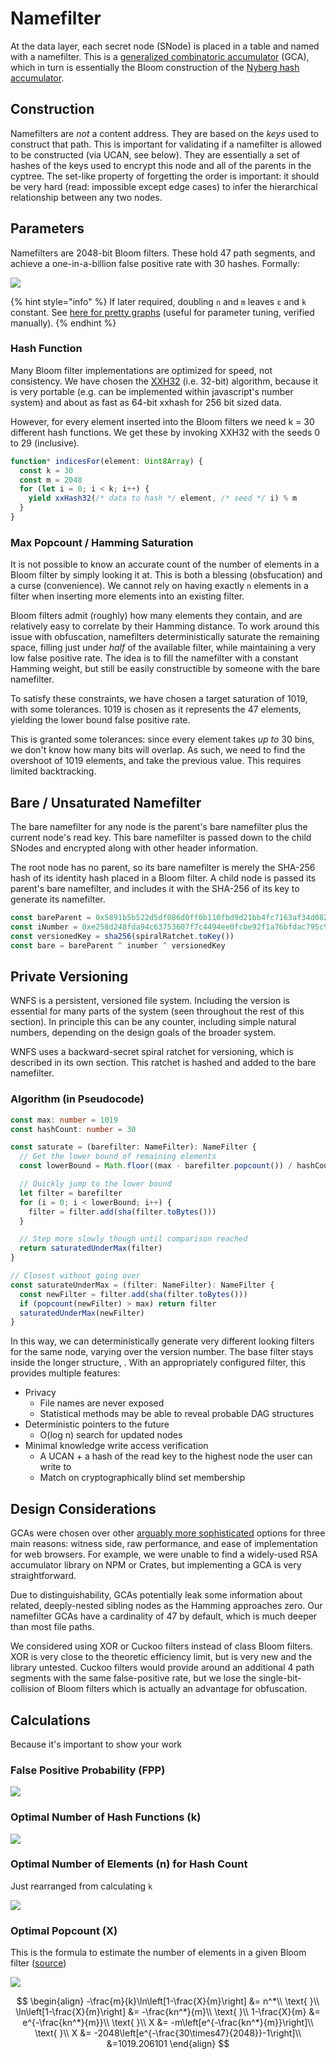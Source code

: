 # Namefilter

At the data layer, each secret node \(SNode\) is placed in a table and named with a namefilter. This is a [generalized combinatoric accumulator](https://www.jstage.jst.go.jp/article/transinf/E91.D/5/E91.D_5_1489/_pdf/-char/en) \(GCA\), which in turn is essentially the Bloom construction of the [Nyberg hash accumulator](https://link.springer.com/content/pdf/10.1007%2F3-540-60865-6_45.pdf).

## Construction

Namefilters are _not_ a content address. They are based on the _keys_ used to construct that path. This is important for validating if a namefilter is allowed to be constructed \(via UCAN, see below\). They are essentially a set of hashes of the keys used to encrypt this node and all of the parents in the cyptree. The set-like property of forgetting the order is important: it should be very hard \(read: impossible except edge cases\) to infer the hierarchical relationship between any two nodes.

## Parameters

Namefilters are 2048-bit Bloom filters. These hold 47 path segments, and achieve a one-in-a-billion false positive rate with 30 hashes. Formally:

![](../../../../.gitbook/assets/screen-shot-2021-08-30-at-09.02.52.png)

{% hint style="info" %}
If later required, doubling `n` and `m` leaves `ε` and `k` constant. See [here for pretty graphs](https://hur.st/bloomfilter/?n=47&p=&m=2048&k=30) \(useful for parameter tuning, verified manually\).
{% endhint %}

### Hash Function

Many Bloom filter implementations are optimized for speed, not consistency. We have chosen the [XXH32](https://cyan4973.github.io/xxHash/) \(i.e. 32-bit\) algorithm, because it is very portable \(e.g. can be implemented within javascript's number system\) and about as fast as 64-bit xxhash for 256 bit sized data.

However, for every element inserted into the Bloom filters we need k = 30 different hash functions. We get these by invoking XXH32 with the seeds 0 to 29 \(inclusive\).

```typescript
function* indicesFor(element: Uint8Array) {
  const k = 30
  const m = 2048
  for (let i = 0; i < k; i++) {
    yield xxHash32(/* data to hash */ element, /* seed */ i) % m
  }
}
```

### Max Popcount / Hamming Saturation

It is not possible to know an accurate count of the number of elements in a Bloom filter by simply looking it at. This is both a blessing \(obsfucation\) and a curse \(convenience\). We cannot rely on having exactly `n` elements in a filter when inserting more elements into an existing filter.

Bloom filters admit \(roughly\) how many elements they contain, and are relatively easy to correlate by their Hamming distance. To work around this issue with obfuscation, namefilters deterministically saturate the remaining space, filling just under _half_ of the available filter, while maintaining a very low false positive rate. The idea is to fill the namefilter with a constant Hamming weight, but still be easily constructible by someone with the bare namefilter.

To satisfy these constraints, we have chosen a target saturation of 1019, with some tolerances. 1019 is chosen as it represents the 47 elements, yielding the lower bound false positive rate.

This is granted some tolerances: since every element takes _up to_ 30 bins, we don't know how many bits will overlap. As such, we need to find the overshoot of 1019 elements, and take the previous value. This requires limited backtracking.

## Bare / Unsaturated Namefilter

The bare namefilter for any node is the parent's bare namefilter plus the current node's read key. This bare namefilter is passed down to the child SNodes and encrypted along with other header information.

The root node has no parent, so its bare namefilter is merely the SHA-256 hash of its identity hash placed in a Bloom filter. A child node is passed its parent's bare namefilter, and includes it with the SHA-256 of its key to generate its namefilter.

```javascript
const bareParent = 0x5891b5b522d5df086d0ff0b110fbd9d21bb4fc7163af34d08286a2e846f6be03
const iNumber = 0xe258d248fda94c63753607f7c4494ee0fcbe92f1a76bfdac795c9d84101eb317
const versionedKey = sha256(spiralRatchet.toKey())
const bare = bareParent ^ inumber ^ versionedKey
```

## Private Versioning

WNFS is a persistent, versioned file system. Including the version is essential for many parts of the system \(seen throughout the rest of this section\). In principle this can be any counter, including simple natural numbers, depending on the design goals of the broader system.

WNFS uses a backward-secret spiral ratchet for versioning, which is described in its own section. This ratchet is hashed and added to the bare namefilter.

### Algorithm \(in Pseudocode\)

```typescript
const max: number = 1019
const hashCount: number = 30

const saturate = (barefilter: NameFilter): NameFilter {
  // Get the lower bound of remaining elements
  const lowerBound = Math.floor((max - barefilter.popcount()) / hashCount)

  // Quickly jump to the lower bound
  let filter = barefilter
  for (i = 0; i < lowerBound; i++) {
    filter = filter.add(sha(filter.toBytes()))
  }

  // Step more slowly though until comparison reached
  return saturatedUnderMax(filter)
}

// Closest without going over
const saturateUnderMax = (filter: NameFilter): NameFilter {
  const newFilter = filter.add(sha(filter.toBytes()))
  if (popcount(newFilter) > max) return filter
  saturatedUnderMax(newFilter)
}
```

In this way, we can deterministically generate very different looking filters for the same node, varying over the version number. The base filter stays inside the longer structure, . With an appropriately configured filter, this provides multiple features:

* Privacy
  * File names are never exposed
  * Statistical methods may be able to reveal probable DAG structures
* Deterministic pointers to the future
  * O\(log n\) search for updated nodes
* Minimal knowledge write access verification 
  * A UCAN + a hash of the read key to the highest node the user can write to
  * Match on cryptographically blind set membership

## Design Considerations

GCAs were chosen over other [arguably more sophisticated](https://www.fim.uni-passau.de/fileadmin/dokumente/fakultaeten/fim/forschung/mip-berichte/MIP_1210.pdf) options for three main reasons: witness side, raw performance, and ease of implementation for web browsers. For example, we were unable to find a widely-used RSA accumulator library on NPM or Crates, but implementing a GCA is very straightforward.

Due to distinguishability, GCAs potentially leak some information about related, deeply-nested sibling nodes as the Hamming approaches zero. Our namefilter GCAs have a cardinality of 47 by default, which is much deeper than most file paths.

We considered using XOR or Cuckoo filters instead of class Bloom filters. XOR is very close to the theoretic efficiency limit, but is very new and the library untested. Cuckoo filters would provide around an additional 4 path segments with the same false-positive rate, but we lose the single-bit-collision of Bloom filters which is actually an advantage for obfuscation.

## Calculations

Because it's important to show your work

### False Positive Probability \(FPP\)

![](../../../../.gitbook/assets/screen-shot-2021-08-30-at-09.27.45.png)

### Optimal Number of Hash Functions \(k\)

![](../../../../.gitbook/assets/screen-shot-2021-08-26-at-20.19.38.png)

### Optimal Number of Elements \(n\) for Hash Count

Just rearranged from calculating `k`

![](../../../../.gitbook/assets/screen-shot-2021-08-26-at-20.19.35.png)

### Optimal Popcount \(X\)

This is the formula to estimate the number of elements in a given Bloom filter \([source](https://en.wikipedia.org/wiki/Bloom_filter#Approximating_the_number_of_items_in_a_Bloom_filter)\)

![](../../../../.gitbook/assets/screen-shot-2021-08-26-at-20.21.56.png)

$$
\begin{align}
-\frac{m}{k}\ln\left[1-\frac{X}{m}\right] &= n^*\\
\text{ }\\
\ln\left[1-\frac{X}{m}\right] &= -\frac{kn^*}{m}\\
\text{ }\\
1-\frac{X}{m} &= e^{-\frac{kn^*}{m}}\\
\text{ }\\
X &= -m\left[e^{-\frac{kn^*}{m}}\right]\\
\text{ }\\
X &= -2048\left[e^{-\frac{30\times47}{2048}}-1\right]\\
&=1019.206101
\end{align}
$$

